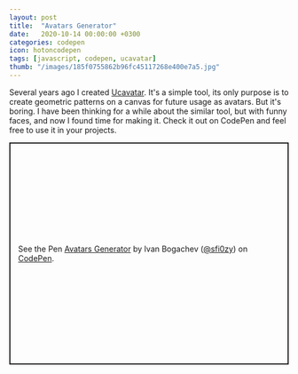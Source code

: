 ```yaml
---
layout: post
title:  "Avatars Generator"
date:   2020-10-14 00:00:00 +0300
categories: codepen
icon: hotoncodepen
tags: [javascript, codepen, ucavatar]
thumb: "/images/185f0755862b96fc45117268e400e7a5.jpg"
---
```


Several years ago I created <a href='https://github.com/sfi0zy/ucavatar'>Ucavatar</a>. It's a simple tool, its only purpose is to create geometric patterns on a canvas for future usage as avatars. But it's boring. I have been thinking for a while about the similar tool, but with funny faces, and now I found time for making it. Check it out on CodePen and feel free to use it in your projects.

<p class='codepen' data-height='400' data-theme-id='light' data-default-tab='result' data-user='sfi0zy' data-slug-hash='VwjeYKW' style='height: 400px; box-sizing: border-box; display: flex; align-items: center; justify-content: center; border: 2px solid; margin: 1em 0; padding: 1em;' data-pen-title='Avatars Generator'>
  <span>See the Pen <a href='https://codepen.io/sfi0zy/pen/VwjeYKW'>
  Avatars Generator</a> by Ivan Bogachev (<a href='https://codepen.io/sfi0zy'>@sfi0zy</a>)
  on <a href='https://codepen.io'>CodePen</a>.</span>
</p>
<script async src='https://static.codepen.io/assets/embed/ei.js'></script>

